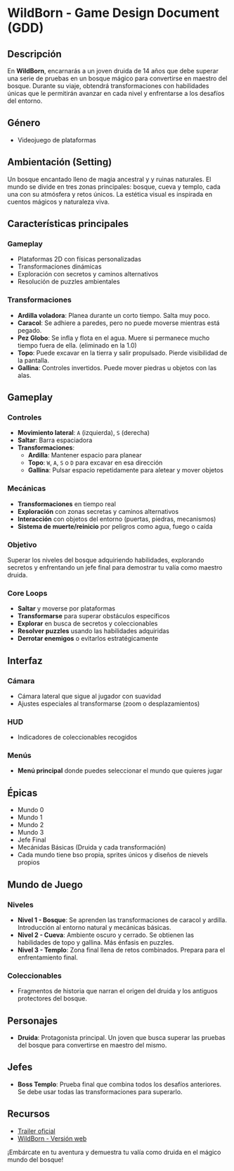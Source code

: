 # WildBorn - Game Design Document (GDD)

## Descripción
En **WildBorn**, encarnarás a un joven druida de 14 años que debe superar una serie de pruebas en un bosque mágico para convertirse en maestro del bosque. Durante su viaje, obtendrá transformaciones con habilidades únicas que le permitirán avanzar en cada nivel y enfrentarse a los desafíos del entorno.

## Género
- Videojuego de plataformas

## Ambientación (Setting)
Un bosque encantado lleno de magia ancestral y y ruinas naturales. El mundo se divide en tres zonas principales: bosque, cueva y templo, cada una con su atmósfera y retos únicos. La estética visual es inspirada en cuentos mágicos y naturaleza viva.

## Características principales

### Gameplay
- Plataformas 2D con físicas personalizadas
- Transformaciones dinámicas
- Exploración con secretos y caminos alternativos
- Resolución de puzzles ambientales

### Transformaciones
- **Ardilla voladora**: Planea durante un corto tiempo. Salta muy poco.
- **Caracol**: Se adhiere a paredes, pero no puede moverse mientras está pegado.
- **Pez Globo**: Se infla y flota en el agua. Muere si permanece mucho tiempo fuera de ella. (eliminado en la 1.0)
- **Topo**: Puede excavar en la tierra y salir propulsado. Pierde visibilidad de la pantalla.
- **Gallina**: Controles invertidos. Puede mover piedras u objetos con las alas.

## Gameplay

### Controles
- **Movimiento lateral**: `A` (izquierda), `S` (derecha)
- **Saltar**: Barra espaciadora
- **Transformaciones**:
  - **Ardilla**: Mantener espacio para planear
  - **Topo**: `W`, `A`, `S` o `D` para excavar en esa dirección
  - **Gallina**: Pulsar espacio repetidamente para aletear y mover objetos

### Mecánicas
- **Transformaciones** en tiempo real
- **Exploración** con zonas secretas y caminos alternativos
- **Interacción** con objetos del entorno (puertas, piedras, mecanismos)
- **Sistema de muerte/reinicio** por peligros como agua, fuego o caída

### Objetivo
Superar los niveles del bosque adquiriendo habilidades, explorando secretos y enfrentando un jefe final para demostrar tu valía como maestro druida.

### Core Loops
- **Saltar** y moverse por plataformas
- **Transformarse** para superar obstáculos específicos
- **Explorar** en busca de secretos y coleccionables
- **Resolver puzzles** usando las habilidades adquiridas
- **Derrotar enemigos** o evitarlos estratégicamente

## Interfaz

### Cámara
- Cámara lateral que sigue al jugador con suavidad
- Ajustes especiales al transformarse (zoom o desplazamientos)

### HUD
- Indicadores de coleccionables recogidos

### Menús
- **Menú principal** donde puedes seleccionar el mundo que quieres jugar

## Épicas
- Mundo 0
- Mundo 1
- Mundo 2
- Mundo 3
- Jefe Final
- Mecánidas Básicas (Druida y cada transformación)
- Cada mundo tiene bso propia, sprites únicos y diseños de nievels propios

## Mundo de Juego

### Niveles
- **Nivel 1 - Bosque**: Se aprenden las transformaciones de caracol y ardilla. Introducción al entorno natural y mecánicas básicas.
- **Nivel 2 - Cueva**: Ambiente oscuro y cerrado. Se obtienen las habilidades de topo y gallina. Más énfasis en puzzles.
- **Nivel 3 - Templo**: Zona final llena de retos combinados. Prepara para el enfrentamiento final.

### Coleccionables
- Fragmentos de historia que narran el origen del druida y los antiguos protectores del bosque.

## Personajes
- **Druida**: Protagonista principal. Un joven que busca superar las pruebas del bosque para convertirse en maestro del mismo.

## Jefes
- **Boss Templo**: Prueba final que combina todos los desafíos anteriores. Se debe usar todas las transformaciones para superarlo.

## Recursos

- [Trailer oficial](https://youtu.be/eN2waxP5t7Q)
- [WildBorn - Versión web](https://pedroamp22.github.io/Wildborn/)

¡Embárcate en tu aventura y demuestra tu valía como druida en el mágico mundo del bosque!

